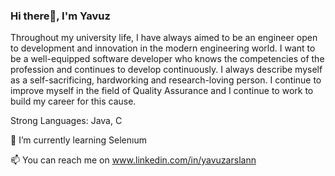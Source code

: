 ### Hi there👋, I'm Yavuz 

Throughout my university life, I have always aimed to be an engineer open to development and innovation in the modern engineering world. I want to be a well-equipped software developer who knows the competencies of the profession and continues to develop continuously. I always describe myself as a self-sacrificing, hardworking and research-loving person. I continue to improve myself in the field of Quality Assurance and I continue to work to build my career for this cause.


Strong Languages: Java, C

 🌱 I’m currently learning Selenıum

 📫 You can reach me on www.linkedin.com/in/yavuzarslann


